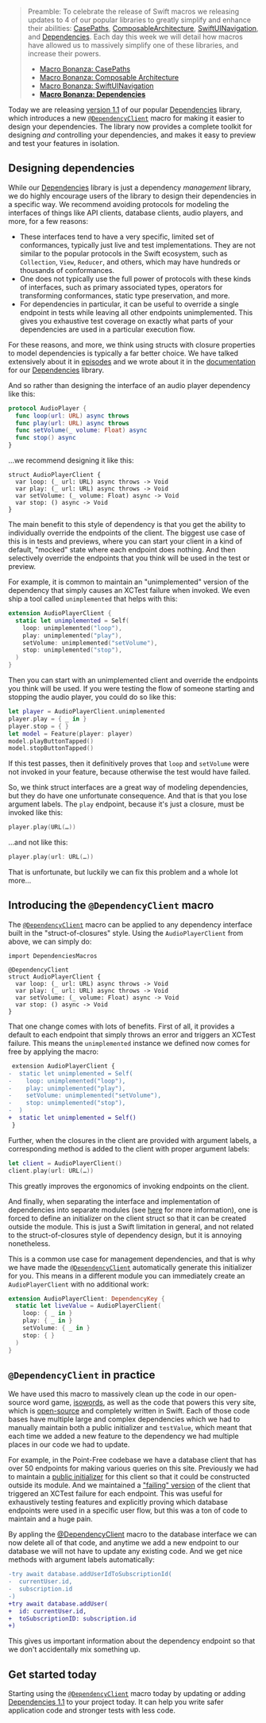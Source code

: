 > Preamble: To celebrate the release of Swift macros we releasing updates to 4 of our popular 
> libraries to greatly simplify and enhance their abilities: [CasePaths][case-paths-gh], 
> [ComposableArchitecture][tca-gh], [SwiftUINavigation][sui-nav-gh], and 
> [Dependencies][dependencies-gh]. Each day this week we will detail how macros have allowed us to 
> massively simplify one of these libraries, and increase their powers.
>
> * [Macro Bonanza: CasePaths](/blog/posts/117-macro-bonanza-case-paths)
> * [Macro Bonanza: Composable Architecture](/blog/posts/118-macro-bonanza-composable-architecture)
> * [Macro Bonanza: SwiftUINavigation](/blog/posts/119-macro-bonanza-swiftui-navigation)
> * [**Macro Bonanza: Dependencies**](/blog/posts/120-macro-bonanza-dependencies)
> 
> [case-paths-gh]: http://github.com/pointfreeco/swift-case-paths
> [tca-gh]: http://github.com/pointfreeco/swift-composable-architecture
> [sui-nav-gh]: http://github.com/pointfreeco/swiftui-navigation
> [dependencies-gh]: http://github.com/pointfreeco/swift-dependencies

Today we are releasing [version 1.1][dependencies-1.1] of our popular 
[Dependencies][dependencies-gh] library, which introduces a new 
[`@DependencyClient`][dependency-client-docs] macro for making it easier to design your 
dependencies. The library now provides a complete toolkit for designing _and_ controlling your 
dependencies, and makes it easy to preview and test your features in isolation.

[case-paths-gh]: http://github.com/pointfreeco/swift-case-paths
[tca-gh]: http://github.com/pointfreeco/swift-composable-architecture
[sui-nav-gh]: http://github.com/pointfreeco/swiftui-navigation
[dependencies-gh]: http://github.com/pointfreeco/swift-dependencies

## Designing dependencies

While our [Dependencies][dependencies-gh] library is just a dependency _management_ library, we do
highly encourage users of the library to design their dependencies in a specific way. We recommend
avoiding protocols for modeling the interfaces of things like API clients, database clients, audio 
players, and more, for a few reasons:

  * These interfaces tend to have a very specific, limited set of conformances, typically just live
    and test implementations. They are not similar to the popular protocols in the Swift ecosystem,
    such as `Collection`, `View`, `Reducer`, and others, which may have hundreds or thousands of 
    conformances.
  * One does not typically use the full power of protocols with these kinds of interfaces, such as 
    primary associated types, operators for transforming conformances, static type preservation,
    and more.
  * For dependencies in particular, it can be useful to override a single endpoint in tests while
    leaving all other endpoints unimplemented. This gives you exhaustive test coverage on exactly
    what parts of your dependencies are used in a particular execution flow.

For these reasons, and more, we think using structs with closure properties to model dependencies
is typically a far better choice. We have talked extensively about it in 
[episodes][designing-dependencies-pf] and we wrote about it in the 
[documentation][designing-dependencies-docs] for our [Dependencies][dependencies-gh] library.

And so rather than designing the interface of an audio player dependency like this:

```swift
protocol AudioPlayer {
  func loop(url: URL) async throws
  func play(url: URL) async throws
  func setVolume(_ volume: Float) async
  func stop() async
}
```

…we recommend designing it like this:

```swift:2-5
struct AudioPlayerClient {
  var loop: (_ url: URL) async throws -> Void
  var play: (_ url: URL) async throws -> Void
  var setVolume: (_ volume: Float) async -> Void
  var stop: () async -> Void
}
```

The main benefit to this style of dependency is that you get the ability to individually override
the endpoints of the client. The biggest use case of this is in tests and previews, where you can
start your client in a kind of default, "mocked" state where each endpoint does nothing. And then
selectively override the endpoints that you think will be used in the test or preview.

For example, it is common to maintain an "unimplemented" version of the dependency that simply
causes an XCTest failure when invoked. We even ship a tool called `unimplemented` that helps with 
this:

```swift
extension AudioPlayerClient {
  static let unimplemented = Self(
    loop: unimplemented("loop"),
    play: unimplemented("play"),
    setVolume: unimplemented("setVolume"),
    stop: unimplemented("stop"),
  )
}
```

Then you can start with an unimplemented client and override the endpoints you think will be used.
If you were testing the flow of someone starting and stopping the audio player, you could do so
like this:

```swift
let player = AudioPlayerClient.unimplemented
player.play = { _ in }
player.stop = { }
let model = Feature(player: player)
model.playButtonTapped()
model.stopButtonTapped()
```

If this test passes, then it definitively proves that `loop` and `setVolume` were not invoked in
your feature, because otherwise the test would have failed.

So, we think struct interfaces are a great way of modeling dependencies, but they do have one 
unfortunate consequence. And that is that you lose argument labels. The `play` endpoint, because 
it's just a closure, must be invoked like this:

```swift
player.play(URL(…))
```

…and not like this:

```swift
player.play(url: URL(…))
```

That is unfortunate, but luckily we can fix this problem and a whole lot more…
  
## Introducing the `@DependencyClient` macro

The [`@DependencyClient`][dependency-client-docs] macro can be applied to any dependency interface
built in the "struct-of-closures" style. Using the `AudioPlayerClient` from above, we can simply
do:

```swift:1,3
import DependenciesMacros

@DependencyClient
struct AudioPlayerClient {
  var loop: (_ url: URL) async throws -> Void
  var play: (_ url: URL) async throws -> Void
  var setVolume: (_ volume: Float) async -> Void
  var stop: () async -> Void
}
```

That one change comes with lots of benefits. First of all, it provides a default to each endpoint
that simply throws an error and triggers an XCTest failure. This means the `unimplemented` instance
we defined now comes for free by applying the macro:

```diff
 extension AudioPlayerClient {
-  static let unimplemented = Self(
-    loop: unimplemented("loop"),
-    play: unimplemented("play"),
-    setVolume: unimplemented("setVolume"),
-    stop: unimplemented("stop"),
-  )
+  static let unimplemented = Self()
 }
```

Further, when the closures in the client are provided with argument labels, a corresponding method
is added to the client with proper argument labels:

```swift
let client = AudioPlayerClient()
client.play(url: URL(…))
```

This greatly improves the ergonomics of invoking endpoints on the client.

And finally, when separating the interface and implementation of dependencies into separate modules
(see [here][separating-interface] for more information), one is forced to define an initializer
on the client struct so that it can be created outside the module. This is just a Swift limitation
in general, and not related to the struct-of-closures style of dependency design, but it is annoying
nonetheless.

This is a common use case for management dependencies, and that is why we have made the 
[`@DependencyClient`][dependency-client-docs] automatically generate this initializer for you. This 
means in a different module you can immediately create an `AudioPlayerClient` with no additional 
work:

```swift
extension AudioPlayerClient: DependencyKey {
  static let liveValue = AudioPlayerClient(
    loop: { _ in }
    play: { _ in }
    setVolume: { _ in }
    stop: { }
  )
}
```

## `@DependencyClient` in practice

We have used this macro to massively clean up the code in our open-source word game, 
[isowords][isowords-gh], as well as the code that powers this very site, which is 
[open-source][pf-gh] and completely written in Swift. Each of those code bases have multiple large
and complex dependencies which we had to manually maintain both a public initializer and 
`testValue`, which meant that each time we added a new feature to the dependency we had multiple 
places in our code we had to update.

For example, in the Point-Free codebase we have a database client that has over 50 endpoints for
making various queries on this site. Previously we had to maintain a [public 
initializer][database-init] for this client so that it could be constructed outside its module.
And we maintained a ["failing" version][database-failing] of the client that triggered an XCTest 
failure for each endpoint. This was useful for exhaustively testing features and explicitly proving
which database endpoints were used in a specific user flow, but this was a ton of code to maintain
and a huge pain.

By appling the [@DependencyClient][database-dependency-client] macro to the database interface we
can now delete all of that code, and anytime we add a new endpoint to our database we will not have
to update any existing code. And we get nice methods with argument labels automatically:

```diff
-try await database.addUserIdToSubscriptionId(
-  currentUser.id, 
-  subscription.id
-)
+try await database.addUser(
+  id: currentUser.id, 
+  toSubscriptionID: subscription.id
+)
```

This gives us important information about the dependency endpoint so that we don't accidentally
mix something up.

[database-init]: https://github.com/pointfreeco/pointfreeco/blob/e7a2dbb2716459f13e7c67873c0a400aeaff92d1/Sources/Database/Database.swift#L76-L193
[database-failing]: https://github.com/pointfreeco/pointfreeco/blob/e7a2dbb2716459f13e7c67873c0a400aeaff92d1/Sources/Database/Failing.swift#L4-L68
[database-dependency-client]: https://github.com/pointfreeco/pointfreeco/blob/4c0a8f83f16f2b86996a59b9e1686476308ad8fc/Sources/Database/Database.swift#L13-L14

## Get started today

Starting using the [`@DependencyClient`][dependency-client-docs] macro today by updating or adding 
[Dependencies 1.1][dependencies-1.1] to your project today. It can help you write safer application 
code and stronger tests with less code.

[pf-gh]: http://github.com/pointfreeco/pointfreeco
[isowords-gh]: http://www.github.com/pointfreeco/isowords
[designing-dependencies-pf]: https://www.pointfree.co/collections/dependencies
[designing-dependencies-docs]: https://pointfreeco.github.io/swift-dependencies/main/documentation/dependencies/designingdependencies
[dependency-client-docs]: https://swiftpackageindex.com/pointfreeco/swift-dependencies/1.1.0/documentation/dependenciesmacros/dependencyclient()
[separating-interface]: https://pointfreeco.github.io/swift-dependencies/main/documentation/dependencies/livepreviewtest#Separating-interface-and-implementation
[dependencies-1.1]: https://github.com/pointfreeco/swift-dependencies/releases/tag/1.1.0
